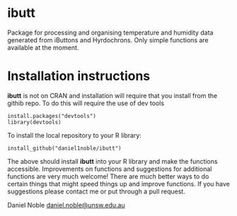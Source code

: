 # ibutt

Package for processing and organising temperature and humidity data generated from iButtons and Hyrdochrons. Only simple functions are available at the moment. 

# Installation instructions

**ibutt** is not on CRAN and installation will require that you install from the githib repo. To do this will require the use of dev tools

```{r}
install.packages("devtools")
library(devtools)
```

To install the local repository to your R library:

```{r}
install_github("daniel1noble/ibutt")
```

The above should install **ibutt** into your R library and make the functions accessible. Improvements on functions and suggestions for additional functions are very much welcome! There are much better ways to do certain things that might speed things up and improve functions. If you have suggestions please contact me or put through a pull request.

Daniel Noble
daniel.noble@unsw.edu.au






